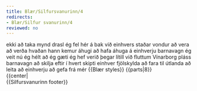 ```yaml
---
title: Blær/Silfursvanurinn/4
redirects:
- Blær/Silfur svanurinn/4
reviewed: no
---
```

<vocabulary>
ekki
að taka mynd
drasl
ég fel
hér
á bak við
einhvers staðar
vondur
að vera
að verða
hvaðan
hann kemur
áhugi
að hafa áhuga á einhverju
barnavagn
ég veit
nú
ég hélt að ég gæti
ég hef verið
þegar
lítill
við fluttum
Vínarborg
pláss
barnavagn
að skilja eftir
í hvert skipti
einhver
fjölskylda
að fara til útlanda
að leita að einhverju
að gefa
frá mér
</vocabulary>
{{Blær styles}}
{{parts|8}}
<div class="book" data-translate=true data-audio-file="Silfur_svanurinn_04-4.mp3">
{{center|<Audio src="Silfur_svanurinn_04-4.mp3"/>}}

<div class="blaer article">

<div class="article-entry">
  <div class="images-two-up">
    <div class="image-box image-box-half">
      <Image src="Blær_–_Silfur_svanurinn_82960.jpeg"/>
    </div>
    <div class="image-box image-box-half">
      <Image src="Blær_–_Silfur_svanurinn_62248.jpeg"/>
    </div>
  </div>

  <div class="image-box image-box-medium">
    <Image src="Blær_–_Silfur_svanurinn_89517.jpeg"/>
  </div>
</div>
<div class="article-entry">
  <div class="text">
    <div class="p"><strong data-translate=no data-no-audio=true>Sigga: </strong>Ekki taka mynd af draslinu, ég fel það hér bak við hurðina. Einhvers staðar verða vondir að vera.<note>This is a common idiom. The meaning is that since bad people (and, by extension, things) do exist, that there needs to be some place where they can be. It comes from an old story about a troll. The troll ask the priest not to bless any more land since the troll needs some place to be. The idiom is most often used in a lighthearted, self-deprecating way.</note></div>
    <div class="p"><strong data-translate=no data-no-audio=true>Birna:</strong> Hvaðan kemur áhuginn á barnavögnum?</div>
    <div class="p"><strong data-translate=no data-no-audio=true>Sigga:</strong> Tja, ég veit það nú ekki. Það gæti verið að þegar ég var lítil og við fluttum frá Vínarborg var ekki pláss fyrir barnavagninn minn og hann skilinn eftir. Í hvert skipti sem einhver úr fjölskyldunni fer til útlanda leita þau
      að barnavagni til að gefa mér.&nbsp;</div>
  </div>

</div>

</div>

</div>
{{Silfursvanurinn footer}}
